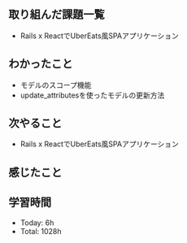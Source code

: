 ## 取り組んだ課題一覧
- Rails x ReactでUberEats風SPAアプリケーション
## わかったこと
- モデルのスコープ機能
- update_attributesを使ったモデルの更新方法
## 次やること
- Rails x ReactでUberEats風SPAアプリケーション
## 感じたこと
## 学習時間
- Today: 6h
- Total: 1028h